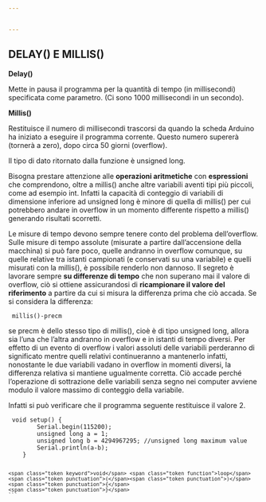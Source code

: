 ```yaml
---


---
```


<h2 id="delay-e-millis"><strong>DELAY() E MILLIS()</strong></h2>
<p><strong>Delay()</strong></p>
<p>Mette in pausa il programma per la quantità di tempo (in millisecondi) specificata come parametro. (Ci sono 1000 millisecondi in un secondo).</p>
<p><strong>Millis()</strong></p>
<p>Restituisce il numero di millisecondi trascorsi da quando la scheda Arduino ha iniziato a eseguire il programma corrente. Questo numero supererà (tornerà a zero), dopo circa 50 giorni (overflow).</p>
<p>Il tipo di dato ritornato dalla funzione è unsigned long.</p>
<p>Bisogna prestare attenzione alle <strong>operazioni aritmetiche</strong> con <strong>espressioni</strong> che comprendono, oltre a millis() anche altre variabili aventi tipi più piccoli, come ad esempio int. Infatti la capacità di conteggio di variabili di dimensione inferiore ad unsigned long è minore di quella di millis() per cui potrebbero andare in overflow in un momento differente rispetto a millis() generando risultati scorretti.</p>
<p>Le misure di tempo devono sempre tenere conto del problema dell’overflow.  Sulle misure di tempo assolute (misurate a partire dall’accensione della macchina) si può fare poco, quelle andranno in overflow comunque, su quelle relative tra istanti campionati (e conservati su una variabile) e quelli misurati con la millis(), è possibile renderlo non dannoso. Il segreto è lavorare sempre <strong>su differenze di tempo</strong> che non superano mai il valore di overflow, ciò si ottiene assicurandosi di <strong>ricampionare il valore del riferimento</strong> a partire da cui si misura la differenza prima che ciò accada. Se si considera la differenza:</p>
<pre class=" language-c"><code class="prism ++ language-c">	<span class="token function">millis</span><span class="token punctuation">(</span><span class="token punctuation">)</span><span class="token operator">-</span>precm
</code></pre>
<p>se precm è dello stesso tipo di millis(), cioè è di tipo unsigned long, allora sia l’una che l’altra andranno in overflow e in istanti di tempo diversi. Per effetto di un evento di overflow i valori assoluti delle variabili perderanno di significato mentre quelli relativi continueranno a mantenerlo infatti, nonostante le due variabili vadano in overflow in momenti diversi, la differenza relativa si mantiene ugualmente corretta. Ciò accade perché l’operazione di sottrazione delle variabili senza segno nei computer avviene modulo il valore massimo di conteggio della variabile.</p>
<p>Infatti si può verificare che il programma seguente restituisce il valore 2.</p>
<pre class=" language-c"><code class="prism ++ language-c">	<span class="token keyword">void</span> <span class="token function">setup</span><span class="token punctuation">(</span><span class="token punctuation">)</span> <span class="token punctuation">{</span>
		Serial<span class="token punctuation">.</span><span class="token function">begin</span><span class="token punctuation">(</span><span class="token number">115200</span><span class="token punctuation">)</span><span class="token punctuation">;</span>
		<span class="token keyword">unsigned</span> <span class="token keyword">long</span> a <span class="token operator">=</span> <span class="token number">1</span><span class="token punctuation">;</span>
		<span class="token keyword">unsigned</span> <span class="token keyword">long</span> b <span class="token operator">=</span> <span class="token number">4294967295</span><span class="token punctuation">;</span> <span class="token comment">//unsigned long maximum value</span>
		Serial<span class="token punctuation">.</span><span class="token function">println</span><span class="token punctuation">(</span>a<span class="token operator">-</span>b<span class="token punctuation">)</span><span class="token punctuation">;</span>
	<span class="token punctuation">}</span>

	<span class="token keyword">void</span> <span class="token function">loop</span><span class="token punctuation">(</span><span class="token punctuation">)</span> <span class="token punctuation">{</span>
	<span class="token punctuation">}</span>
	```
</code></pre>

